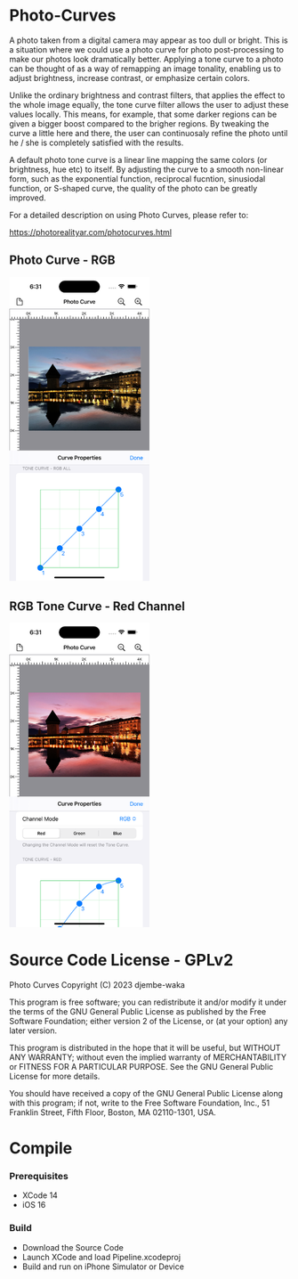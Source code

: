 # Photo-Curves

A photo taken from a digital camera may appear as too dull or bright. This is a situation where we could use a photo curve for photo post-processing to make our photos look dramatically better. Applying a tone curve to a photo can be thought of as a way of remapping an image tonality, enabling us to adjust brightness, increase contrast, or emphasize certain colors. 

Unlike the ordinary brightness and contrast filters, that applies the effect to the whole image equally, the tone curve filter allows the user to adjust these values locally. This means, for example, that some darker regions can be given a bigger boost compared to the brigher regions. By tweaking the curve a little here and there, the user can continuosaly refine the photo until he / she is completely satisfied with the results.

A default photo tone curve is a linear line mapping the same colors (or brightness, hue etc) to itself. By adjusting the curve to a smooth non-linear form, such as the exponential function, reciprocal fucntion, sinusiodal function, or S-shaped curve, the quality of the photo can be greatly improved. 

For a detailed description on using Photo Curves, please refer to:

https://photorealityar.com/photocurves.html

## Photo Curve - RGB

<img src=images/PhotoCurves.png width="50%" height="50%">

## RGB Tone Curve - Red Channel

<img src=images/ToneCurves.png width="50%" height="50%">

# Source Code License - GPLv2

Photo Curves
Copyright (C) 2023 djembe-waka 

This program is free software; you can redistribute it and/or
modify it under the terms of the GNU General Public License
as published by the Free Software Foundation; either version 2
of the License, or (at your option) any later version.

This program is distributed in the hope that it will be useful,
but WITHOUT ANY WARRANTY; without even the implied warranty of
MERCHANTABILITY or FITNESS FOR A PARTICULAR PURPOSE.  See the
GNU General Public License for more details.

You should have received a copy of the GNU General Public License
along with this program; if not, write to the Free Software
Foundation, Inc., 51 Franklin Street, Fifth Floor, Boston, MA  02110-1301, USA.

# Compile

### Prerequisites

* XCode 14
* iOS 16

### Build

* Download the Source Code
* Launch XCode and load Pipeline.xcodeproj 
* Build and run on iPhone Simulator or Device
